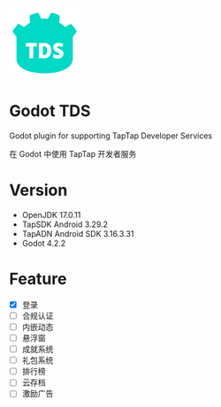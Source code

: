 <img src="example/icon.svg" width="128" height="128">

# Godot TDS

Godot plugin for supporting TapTap Developer Services

在 Godot 中使用 TapTap 开发者服务

# Version

- OpenJDK 17.0.11
- TapSDK Android 3.29.2
- TapADN Android SDK 3.16.3.31
- Godot 4.2.2

# Feature

- [x] 登录
- [ ] 合规认证
- [ ] 内嵌动态
- [ ] 悬浮窗
- [ ] 成就系统
- [ ] 礼包系统
- [ ] 排行榜
- [ ] 云存档
- [ ] 激励广告
